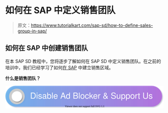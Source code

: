 # 如何在 SAP 中定义销售团队

> 原文：<https://www.tutorialkart.com/sap-sd/how-to-define-sales-group-in-sap/>

## 如何在 SAP 中创建销售团队

在本 SAP SD 教程中，您将逐步了解如何在 SAP SD 中定义销售团队。在之前的培训中，我们已经学习了如何[在 SAP](https://www.tutorialkart.com/sap-sd/define-sales-area-in-sap/) 中建立销售区域。

**什么是销售团队？**

[![](img/925da31b32d6bc3827932f6c8afb11bb.png)](https://www.tutorialkart.com/)